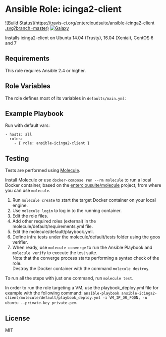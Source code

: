 Ansible Role: icinga2-client 
======================================

[![Build Status](https://travis-ci.org/entercloudsuite/ansible-icinga2-client .svg?branch=master)](https://travis-ci.org/entercloudsuite/ansible-icinga2-client)
[![Galaxy](https://img.shields.io/badge/galaxy-entercloudsuite.icinga2--client-blue.svg?style=flat-square)](https://galaxy.ansible.com/entercloudsuite/ansible-icinga2-client)  

Installs icinga2-client on Ubuntu 14.04 (Trusty), 16.04 (Xenial), CentOS 6 and 7

## Requirements

This role requires Ansible 2.4 or higher.

## Role Variables

The role defines most of its variables in `defaults/main.yml`:

## Example Playbook

Run with default vars:

    - hosts: all
      roles:
        - { role: ansible-icinga2-client }

## Testing

Tests are performed using [Molecule](http://molecule.readthedocs.org/en/latest/).

Install Molecule or use `docker-compose run --rm molecule` to run a local Docker container, based on the [enterclousuite/molecule](https://hub.docker.com/r/fminzoni/molecule/) project, from where you can use `molecule`.

1. Run `molecule create` to start the target Docker container on your local engine.  
2. Use `molecule login` to log in to the running container.  
3. Edit the role files.  
4. Add other required roles (external) in the molecule/default/requirements.yml file.  
5. Edit the molecule/default/playbook.yml.  
6. Define infra tests under the molecule/default/tests folder using the goos verifier.  
7. When ready, use `molecule converge` to run the Ansible Playbook and `molecule verify` to execute the test suite.  
Note that the converge process starts performing a syntax check of the role.  
Destroy the Docker container with the command `molecule destroy`.   

To run all the steps with just one command, run `molecule test`. 

In order to run the role targeting a VM, use the playbook_deploy.yml file for example with the following command: `ansible-playbook ansible-icinga2-client/molecule/default/playbook_deploy.yml -i VM_IP_OR_FQDN, -u ubuntu --private-key private.pem`.  

## License

MIT
